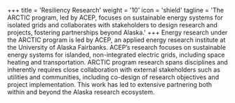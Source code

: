 +++
title = 'Resiliency Research'
weight = '10'
icon = 'shield'
tagline = 'The ARCTIC program, led by ACEP, focuses on sustainable energy systems for isolated grids and collaborates with stakeholders to design research and projects, fostering partnerships beyond Alaska.'
+++
Energy research under the ARCTIC program is led by ACEP, an applied energy research institute at the University of Alaska Fairbanks. ACEP’s research focuses on sustainable energy systems for islanded, non-integrated electric grids, including space heating and transportation. ARCTIC program research spans disciplines and inherently requires close collaboration with external stakeholders such as utilities and communities, including co-design of research objectives and project implementation. This work has led to extensive partnering both within and beyond the Alaska research ecosystem. 